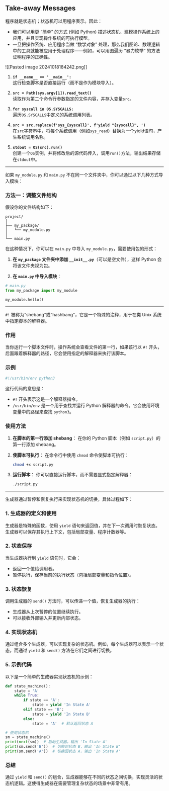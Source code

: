 ## Take-away Messages

程序就是状态机；状态机可以用程序表示。因此：

- 我们可以用更 “简单” 的方式 (例如 Python) 描述状态机、建模操作系统上的应用，并且实现操作系统的可执行模型。
- 一旦把操作系统、应用程序当做 “数学对象” 处理，那么我们图论、数理逻辑中的工具就能被应用于处理程序——例如，可以用图遍历 “暴力枚举” 的方法证明程序的正确性。

![[Pasted image 20241018184242.png]]

1. **`if __name__ == '__main__':`**  
   这行检查脚本是否直接运行（而不是作为模块导入）。


5. **`src = Path(sys.argv[1]).read_text()`**  
   读取作为第二个命令行参数指定的文件内容，并存入变量`src`。

6. **`for syscall in OS.SYSCALLS:`**  
   遍历`OS.SYSCALLS`中定义的系统调用列表。

7. **`src = src.replace(f'sys_{syscall}', f'yield "{syscall}", ')`**  
   在`src`字符串中，将每个系统调用（例如`sys_read`）替换为一个yield语句，产生系统调用名称。

8. **`stdout = OS(src).run()`**  
   创建一个`OS`实例，并将修改后的源代码传入，调用`run()`方法，输出结果存储在`stdout`中。


---


如果 `my_module.py` 和 `main.py` 不在同一个文件夹中，你可以通过以下几种方式导入模块：

### 方法一：调整文件结构

假设你的文件结构如下：

```
project/
│
├── my_package/
│   └── my_module.py
│
└── main.py
```

在这种情况下，你可以在 `main.py` 中导入 `my_module.py`，需要使用包的形式：

1. **在 `my_package` 文件夹中添加 `__init__.py`**（可以是空文件），这样 Python 会将该文件夹视为包。

2. **在 `main.py` 中导入模块**：

```python
# main.py
from my_package import my_module

my_module.hello()
```

---

`#!` 被称为“shebang”或“hashbang”，它是一个特殊的注释，用于在类 Unix 系统中指定脚本的解释器。

### 作用

当你运行一个脚本文件时，操作系统会查看文件的第一行，如果该行以 `#!` 开头，后面跟着解释器的路径，它会使用指定的解释器来执行该脚本。

### 示例

```bash
#!/usr/bin/env python3
```

这行代码的意思是：

- `#!` 开头表示这是一个解释器指令。
- `/usr/bin/env` 是一个用于查找并运行 Python 解释器的命令。它会使用环境变量中的路径来查找 `python3`。

### 使用方法

1. **在脚本的第一行添加 shebang**：
   在你的 Python 脚本（例如 `script.py`）的第一行添加 shebang。

2. **使脚本可执行**：
   在命令行中使用 `chmod` 命令使脚本可执行：

   ```bash
   chmod +x script.py
   ```

3. **运行脚本**：
   你可以直接运行脚本，而不需要显式指定解释器：

   ```bash
   ./script.py
   ```


---

生成器通过暂停和恢复执行来实现状态机的切换，具体过程如下：

### 1. **生成器的定义和使用**

生成器是特殊的函数，使用 `yield` 语句来返回值，并在下一次调用时恢复状态。生成器可以保存其执行上下文，包括局部变量、程序计数器等。

### 2. **状态保存**

当生成器执行到 `yield` 语句时，它会：
- 返回一个值给调用者。
- 暂停执行，保存当前的执行状态（包括局部变量和指令位置）。

### 3. **状态恢复**

调用生成器的 `send()` 方法时，可以传递一个值，恢复生成器的执行：
- 生成器从上次暂停的位置继续执行。
- 可以接收外部输入并更新内部状态。

### 4. **实现状态机**

通过组合多个生成器，可以实现复杂的状态机。例如，每个生成器可以表示一个状态，而通过 `yield` 和 `send()` 方法在它们之间进行切换。

### 5. **示例代码**

以下是一个简单的生成器实现状态机的示例：

```python
def state_machine():
    state = 'A'
    while True:
        if state == 'A':
            state = yield 'In State A'
        elif state == 'B':
            state = yield 'In State B'
        else:
            state = 'A'  # 默认返回状态 A

# 使用状态机
sm = state_machine()
print(next(sm))  # 启动生成器，输出 'In State A'
print(sm.send('B'))  # 切换到状态 B，输出 'In State B'
print(sm.send('A'))  # 切换回状态 A，输出 'In State A'
```

### 总结

通过 `yield` 和 `send()` 的组合，生成器能够在不同的状态之间切换，实现灵活的状态机逻辑。这使得生成器在需要管理复杂状态的场景中非常有用。
